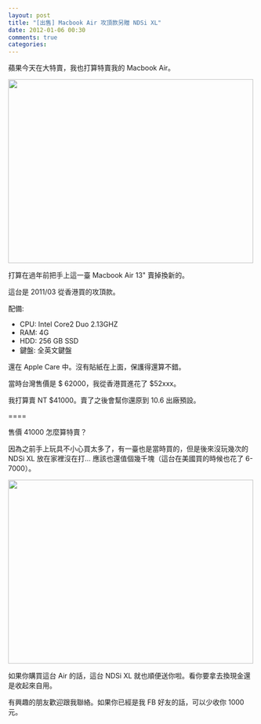 ```yaml
---
layout: post
title: "[出售] Macbook Air 攻頂款另贈 NDSi XL"
date: 2012-01-06 00:30
comments: true
categories: 
---
```


蘋果今天在大特賣，我也打算特賣我的 Macbook Air。

<a href="http://www.flickr.com/photos/xdite/6642182625/" title="Untitled by xdite, on Flickr"><img src="http://farm8.staticflickr.com/7024/6642182625_d32456e871.jpg" width="500" height="375" alt=""></a>

打算在過年前把手上這一臺 Macbook Air 13" 賣掉換新的。

這台是 2011/03 從香港買的攻頂款。

配備:

* CPU: Intel Core2 Duo 2.13GHZ
* RAM: 4G
* HDD: 256 GB SSD
* 鍵盤: 全英文鍵盤

還在 Apple Care 中。沒有貼紙在上面，保護得還算不錯。

當時台灣售價是 $ 62000，我從香港買進花了 $52xxx。

我打算賣 NT $41000。賣了之後會幫你還原到 10.6 出廠預設。

====

售價 41000 怎麼算特賣？

因為之前手上玩具不小心買太多了，有一臺也是當時買的，但是後來沒玩幾次的 NDSi XL 放在家裡沒在打…
應該也還值個幾千塊（這台在美國買的時候也花了 6-7000）。

<a href="http://www.flickr.com/photos/xdite/6642193481/" title="Untitled by xdite, on Flickr"><img src="http://farm8.staticflickr.com/7164/6642193481_dfde9ce8b5.jpg" width="500" height="375" alt=""></a>


如果你購買這台 Air 的話，這台 NDSi XL 就也順便送你啦。看你要拿去換現金還是收起來自用。

有興趣的朋友歡迎跟我聯絡。如果你已經是我 FB 好友的話，可以少收你 1000 元。

